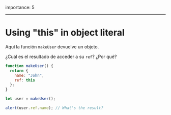 importance: 5

---

# Using "this" in object literal

Aquí la función `makeUser` devuelve un objeto.

¿Cuál es el resultado de acceder a su `ref`? ¿Por qué?

```js
function makeUser() {
  return {
    name: "John",
    ref: this
  };
}

let user = makeUser();

alert(user.ref.name); // What's the result?
```
